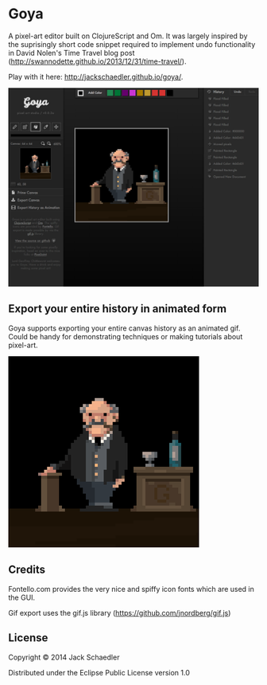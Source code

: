 # Goya

A pixel-art editor built on ClojureScript and Om. It was largely inspired by the suprisingly short
code snippet required to implement undo functionality in David Nolen's Time Travel blog post
(http://swannodette.github.io/2013/12/31/time-travel/).

Play with it here:
http://jackschaedler.github.io/goya/.


![Alt text](preview.png "Goya in Action")


## Export your entire history in animated form

Goya supports exporting your entire canvas history as an animated gif. Could be handy for demonstrating techniques or making tutorials about pixel-art.

![Alt text](animation-example.gif "Goya exports your history as an animation")

## Credits

Fontello.com provides the very nice and spiffy icon fonts which are used in the GUI.

Gif export uses the gif.js library (https://github.com/jnordberg/gif.js)


## License

Copyright © 2014 Jack Schaedler

Distributed under the Eclipse Public License version 1.0
